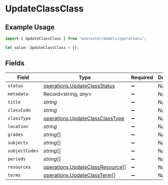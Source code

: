 # UpdateClassClass

## Example Usage

```typescript
import { UpdateClassClass } from "oneroster/models/operations";

let value: UpdateClassClass = {};
```

## Fields

| Field                                                                              | Type                                                                               | Required                                                                           | Description                                                                        |
| ---------------------------------------------------------------------------------- | ---------------------------------------------------------------------------------- | ---------------------------------------------------------------------------------- | ---------------------------------------------------------------------------------- |
| `status`                                                                           | [operations.UpdateClassStatus](../../models/operations/updateclassstatus.md)       | :heavy_minus_sign:                                                                 | N/A                                                                                |
| `metadata`                                                                         | Record<string, *any*>                                                              | :heavy_minus_sign:                                                                 | N/A                                                                                |
| `title`                                                                            | *string*                                                                           | :heavy_minus_sign:                                                                 | N/A                                                                                |
| `classCode`                                                                        | *string*                                                                           | :heavy_minus_sign:                                                                 | N/A                                                                                |
| `classType`                                                                        | [operations.UpdateClassClassType](../../models/operations/updateclassclasstype.md) | :heavy_minus_sign:                                                                 | N/A                                                                                |
| `location`                                                                         | *string*                                                                           | :heavy_minus_sign:                                                                 | N/A                                                                                |
| `grades`                                                                           | *string*[]                                                                         | :heavy_minus_sign:                                                                 | N/A                                                                                |
| `subjects`                                                                         | *string*[]                                                                         | :heavy_minus_sign:                                                                 | N/A                                                                                |
| `subjectCodes`                                                                     | *string*[]                                                                         | :heavy_minus_sign:                                                                 | N/A                                                                                |
| `periods`                                                                          | *string*[]                                                                         | :heavy_minus_sign:                                                                 | N/A                                                                                |
| `resources`                                                                        | [operations.UpdateClassResource](../../models/operations/updateclassresource.md)[] | :heavy_minus_sign:                                                                 | N/A                                                                                |
| `terms`                                                                            | [operations.UpdateClassTerm](../../models/operations/updateclassterm.md)[]         | :heavy_minus_sign:                                                                 | N/A                                                                                |